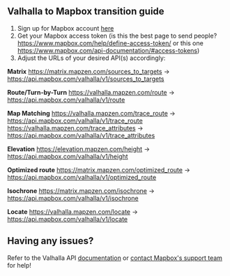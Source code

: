 ## Valhalla to Mapbox transition guide

1. Sign up for Mapbox account [here](https://www.mapbox.com/signup/)
2. Get your Mapbox access token (is this the best page  to send people? https://www.mapbox.com/help/define-access-token/ or this one https://www.mapbox.com/api-documentation/#access-tokens)
3. Adjust the URLs of your desired API(s) accordingly:

**Matrix**
    https://matrix.mapzen.com/sources_to_targets ->
        https://api.mapbox.com/valhalla/v1/sources_to_targets

**Route/Turn-by-Turn**
    https://valhalla.mapzen.com/route ->
        https://api.mapbox.com/valhalla/v1/route

**Map Matching**
    https://valhalla.mapzen.com/trace_route ->
        https://api.mapbox.com/valhalla/v1/trace_route
    https://valhalla.mapzen.com/trace_attributes ->
        https://api.mapbox.com/valhalla/v1/trace_attributes

**Elevation**
    https://elevation.mapzen.com/height ->
        https://api.mapbox.com/valhalla/v1/height

**Optimized route**
    https://matrix.mapzen.com/optimized_route ->
        https://api.mapbox.com/valhalla/v1/optimized_route

**Isochrone**
    https://matrix.mapzen.com/isochrone ->
        https://api.mapbox.com/valhalla/v1/isochrone
        
**Locate**
    https://valhalla.mapzen.com/locate ->
        https://api.mapbox.com/valhalla/v1/locate

## Having any issues? 
Refer to the Valhalla API [documentation](https://github.com/valhalla/valhalla-docs) or [contact Mapbox's support team](https://www.mapbox.com/contact/support/) for help!
